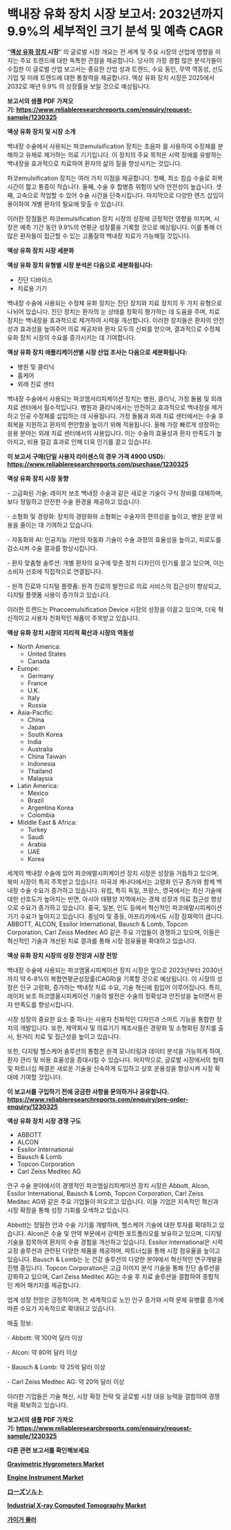 <p><h1>백내장 유화 장치 시장 보고서: 2032년까지 9.9%의 세부적인 크기 분석 및 예측 CAGR</h1></p><p>"<strong><a href="https://www.reliableresearchreports.com/phacoemulsification-device-r1230325?utm_campaign=105&utm_medium=7&utm_source=Github&utm_content=ia&utm_term=15012025&utm_id=phacoemulsification-device">액상 유화 장치&nbsp;</a></strong><strong>시장</strong>" 의 글로벌 시장 개요는 전 세계 및 주요 시장의 산업에 영향을 미치는 주요 트렌드에 대한 독특한 관점을 제공합니다. 당사의 가장 경험 많은 분석가들이 수집한 이 글로벌 산업 보고서는 중요한 산업 성과 트렌드, 수요 동인, 무역 역동성, 선도 기업 및 미래 트렌드에 대한 통찰력을 제공합니다. 액상 유화 장치 시장은 2025에서 2032로 매년 9.9% 의 성장률을 보일 것으로 예상됩니다.&nbsp;</p>
<p><strong>보고서의 샘플 PDF 가져오기:&nbsp;<a href="https://www.reliableresearchreports.com/enquiry/request-sample/1230325?utm_campaign=105&utm_medium=7&utm_source=Github&utm_content=ia&utm_term=15012025&utm_id=phacoemulsification-device">https://www.reliableresearchreports.com/enquiry/request-sample/1230325</a></strong></p>
<p><strong>액상 유화 장치 및 시장 소개</strong></p>
<p><p>백내장 수술에서 사용되는 파코emulsification 장치는 초음파 를 사용하여 수정체를 분해하고 유체로 제거하는 의료 기기입니다. 이 장치의 주요 목적은 시력 장애를 유발하는 백내장을 효과적으로 치료하여 환자의 삶의 질을 향상시키는 것입니다.</p><p>파코emulsification 장치는 여러 가지 이점을 제공합니다. 첫째, 최소 침습 수술로 회복 시간이 짧고 통증이 적습니다. 둘째, 수술 후 합병증 위험이 낮아 안전성이 높습니다. 셋째, 고속으로 작업할 수 있어 수술 시간을 단축시킵니다. 마지막으로 다양한 렌즈 삽입이 용이하여 개별 환자의 필요에 맞출 수 있습니다.</p><p>이러한 장점들은 파코emulsification 장치 시장의 성장에 긍정적인 영향을 미치며, 시장은 예측 기간 동안 9.9%의 연평균 성장률을 기록할 것으로 예상됩니다. 이를 통해 더 많은 환자들이 접근할 수 있는 고품질의 백내장 치료가 가능해질 것입니다.</p></p>
<p><strong>액상 유화 장치 시장 세분화</strong></p>
<p><strong>액상 유화 장치 유형별 시장 분석은 다음으로 세분화됩니다:</strong></p>
<p><ul><li>진단 디바이스</li><li>치료용 기기</li></ul></p>
<p><p>백내장 수술에 사용되는 수정체 유화 장치는 진단 장치와 치료 장치의 두 가지 유형으로 나뉘어 있습니다. 진단 장치는 환자의 눈 상태를 정확히 평가하는 데 도움을 주며, 치료 장치는 백내장을 효과적으로 제거하여 시력을 개선합니다. 이러한 장치들은 환자의 안전성과 효과성을 높여주어 의료 제공자와 환자 모두의 신뢰를 얻으며, 결과적으로 수정체 유화 장치 시장의 수요를 증가시키는 데 기여합니다.</p></p>
<p><strong>액상 유화 장치 애플리케이션별 시장 산업 조사는 다음으로 세분화됩니다:</strong></p>
<p><ul><li>병원 및 클리닉</li><li>홈케어</li><li>외래 진료 센터</li></ul></p>
<p><p>백내장 수술에서 사용되는 파코엠서리피케이션 장치는 병원, 클리닉, 가정 돌봄 및 외래 치료 센터에서 필수적입니다. 병원과 클리닉에서는 안전하고 효과적으로 백내장을 제거하고 인공 수정체를 삽입하는 데 사용됩니다. 가정 돌봄과 외래 치료 센터에서는 수술 후 회복을 지원하고 환자의 편안함을 높이기 위해 적용됩니다. 올해 가장 빠르게 성장하는 응용 분야는 외래 치료 센터에서의 사용입니다. 이는 수술의 효율성과 환자 만족도가 높아지고, 비용 절감 효과로 인해 더욱 인기를 끌고 있습니다.</p></p>
<p><strong>이 보고서 구매(단일 사용자 라이센스의 경우 가격 4900 USD): <a href="https://www.reliableresearchreports.com/purchase/1230325?utm_campaign=105&utm_medium=7&utm_source=Github&utm_content=ia&utm_term=15012025&utm_id=phacoemulsification-device">https://www.reliableresearchreports.com/purchase/1230325</a></strong></p>
<p><strong>액상 유화 장치 시장 동향</strong></p>
<p><p>- 고급화된 기술: 레이저 보조 백내장 수술과 같은 새로운 기술이 구식 장비를 대체하며, 보다 정밀하고 안전한 수술 환경을 제공하고 있습니다.</p><p>- 소형화 및 경량화: 장치의 경량화와 소형화는 수술자의 편의성을 높이고, 병원 운영 비용을 줄이는 데 기여하고 있습니다.</p><p>- 자동화와 AI: 인공지능 기반의 자동화 기술이 수술 과정의 효율성을 높이고, 피로도를 감소시켜 수술 결과를 향상시킵니다.</p><p>- 환자 맞춤형 솔루션: 개별 환자의 요구에 맞춘 장치 디자인이 인기를 끌고 있으며, 이는 소비자 선호에 직접적으로 연결됩니다.</p><p>- 원격 진료와 디지털 플랫폼: 원격 진료의 발전으로 의료 서비스의 접근성이 향상되고, 디지털 플랫폼 사용이 증가하고 있습니다.</p><p>이러한 트렌드는 Phacoemulsification Device 시장의 성장을 이끌고 있으며, 더욱 혁신적이고 사용자 친화적인 제품이 주목받고 있습니다.</p></p>
<p><strong>액상 유화 장치 시장의 지리적 확산과 시장의 역동성</strong></p>
<p><ul>
    <li>
        North America:
        <ul>
            <li>United States</li>
            <li>Canada</li>
        </ul>
    </li>
    <li>
        Europe:
        <ul>
            <li>Germany</li>
            <li>France</li>
            <li>U.K.</li>
            <li>Italy</li>
            <li>Russia</li>
        </ul>
    </li>
    <li>
        Asia-Pacific:
        <ul>
            <li>China</li>
            <li>Japan</li>
            <li>South Korea</li>
            <li>India</li>
            <li>Australia</li>
            <li>China Taiwan</li>
            <li>Indonesia</li>
            <li>Thailand</li>
            <li>Malaysia</li>
        </ul>
    </li>
    <li>
        Latin America:
        <ul>
            <li>Mexico</li>
            <li>Brazil</li>
            <li>Argentina Korea</li>
            <li>Colombia</li>
        </ul>
    </li>
    <li>
        Middle East & Africa:
        <ul>
            <li>Turkey</li>
            <li>Saudi</li>
            <li>Arabia</li>
            <li>UAE</li>
            <li>Korea</li>
        </ul>
    </li>
    </ul></p>
<p><p>세계의 백내장 수술에 있어 파코에멀시피케이션 장치 시장은 성장을 거듭하고 있으며, 북미 시장이 특히 주목받고 있습니다. 미국과 캐나다에서는 고령화 인구 증가와 함께 백내장 수술 수요가 증가하고 있습니다. 유럽, 특히 독일, 프랑스, 영국에서는 최신 기술에 대한 선호도가 높아지는 반면, 아시아 태평양 지역에서는 경제 성장과 의료 접근성 향상으로 수요가 증가하고 있습니다. 중국, 일본, 인도 등에서 혁신적인 파코에멀시피케이션 기기 수요가 높아지고 있습니다. 중남미 및 중동, 아프리카에서도 시장 잠재력이 큽니다. ABBOTT, ALCON, Essilor International, Bausch & Lomb, Topcon Corporation, Carl Zeiss Meditec AG 같은 주요 기업들이 경쟁하고 있으며, 이들은 혁신적인 기술과 개선된 치료 결과를 통해 시장 점유율을 확대하고 있습니다.</p></p>
<p><strong>액상 유화 장치 시장의 성장 전망과 시장 전망</strong></p>
<p><p>백내장 수술에 사용되는 파코엠올시피케이션 장치 시장은 앞으로 2023년부터 2030년까지 약 6-8%의 복합연평균성장률(CAGR)을 기록할 것으로 예상됩니다. 이 시장의 성장은 인구 고령화, 증가하는 백내장 치료 수요, 기술 혁신에 힘입어 이루어집니다. 특히, 레이저 보조 파코엠올시피케이션 기술의 발전은 수술의 정확성과 안전성을 높이면서 환자 만족도를 향상시킵니다.</p><p>시장 성장의 중요한 요소 중 하나는 사용자 친화적인 디자인과 스마트 기능을 통합한 장치의 개발입니다. 또한, 제약회사 및 의료기기 제조사들은 경량화 및 소형화된 장치를 출시, 원거리 치료 및 접근성을 높이고 있습니다. </p><p>또한, 디지털 헬스케어 솔루션의 통합은 원격 모니터링과 데이터 분석을 가능하게 하여, 환자 관리 및 비용 효율성을 증대시킬 수 있습니다. 마지막으로, 글로벌 시장에서의 협력 및 파트너십 체결은 새로운 기술을 신속하게 도입하고 상호 운용성을 향상시켜 시장 확대에 기여할 것입니다.</p></p>
<p><strong>이 보고서를 구입하기 전에 궁금한 사항을 문의하거나 공유합니다. <a href="https://www.reliableresearchreports.com/enquiry/pre-order-enquiry/1230325?utm_campaign=105&utm_medium=7&utm_source=Github&utm_content=ia&utm_term=15012025&utm_id=phacoemulsification-device">https://www.reliableresearchreports.com/enquiry/pre-order-enquiry/1230325</a></strong></p>
<p><strong>액상 유화 장치 시장 경쟁 구도</strong></p>
<p><ul><li>ABBOTT</li><li>ALCON</li><li>Essilor International</li><li>Bausch & Lomb</li><li>Topcon Corporation</li><li>Carl Zeiss Meditec AG</li></ul></p>
<p><p>안구 수술 분야에서의 경쟁적인 파코엠실리피케이션 장치 시장은 Abbott, Alcon, Essilor International, Bausch & Lomb, Topcon Corporation, Carl Zeiss Meditec AG와 같은 주요 기업들이 떠오르고 있습니다. 이들 기업은 지속적인 혁신과 시장 확장을 통해 성장 기회를 모색하고 있습니다.</p><p>Abbott는 정밀한 안과 수술 기기를 개발하며, 헬스케어 기술에 대한 투자를 확대하고 있습니다. Alcon은 수술 및 안약 부문에서 강력한 포트폴리오를 보유하고 있으며, 디지털 기술을 접목하여 환자의 수술 경험을 개선하고 있습니다. Essilor International은 시력 교정 솔루션과 관련된 다양한 제품을 제공하며, 파트너십을 통해 시장 점유율을 높이고 있습니다. Bausch & Lomb는 눈 건강 솔루션의 다양한 분야에서 혁신적인 연구개발을 진행 중입니다. Topcon Corporation은 고급 이미지 분석 기술을 통해 진단 솔루션을 강화하고 있으며, Carl Zeiss Meditec AG는 수술 후 치료 솔루션을 결합하여 종합적인 케어 패키지를 제공합니다.</p><p>업계 성장 전망은 긍정적이며, 전 세계적으로 노인 인구 증가와 시력 문제 유병률 증가에 따른 수요가 지속적으로 확대되고 있습니다.</p><p>매출 정보:</p><p>- Abbott: 약 100억 달러 이상</p><p>- Alcon: 약 80억 달러 이상</p><p>- Bausch & Lomb: 약 25억 달러 이상</p><p>- Carl Zeiss Meditec AG: 약 20억 달러 이상</p><p>이러한 기업들은 기술 혁신, 시장 확장 전략 및 글로벌 시장 대응 능력을 결합하여 경쟁력을 확보하고 있습니다.</p></p>
<p><strong>보고서의 샘플 PDF 가져오기:&nbsp;<a href="https://www.reliableresearchreports.com/enquiry/request-sample/1230325?utm_campaign=105&utm_medium=7&utm_source=Github&utm_content=ia&utm_term=15012025&utm_id=phacoemulsification-device">https://www.reliableresearchreports.com/enquiry/request-sample/1230325</a></strong></p>
<p><strong></strong></p>
<p><strong></strong></p>
<p><strong></strong></p>
<p><strong></strong></p>
<p><strong>다른 관련 보고서를 확인해보세요</strong></p>
<p><strong><p><a href="https://github.com/petbigbeepjn/Market-Research-Report-List-1/blob/main/gravimetric-hygrometers-market.md?utm_campaign=105&utm_medium=7&utm_source=Github&utm_content=ia&utm_term=15012025&utm_id=phacoemulsification-device">Gravimetric Hygrometers Market</a></p><p><a href="https://github.com/dmitriyvo6rog/Market-Research-Report-List-1/blob/main/engine-instrument-market.md?utm_campaign=105&utm_medium=7&utm_source=Github&utm_content=ia&utm_term=15012025&utm_id=phacoemulsification-device">Engine Instrument Market</a></p><p><a href="https://github.com/mohamedbakry57/Market-Research-Report-List-6/blob/main/538797530331.md?utm_campaign=105&utm_medium=7&utm_source=Github&utm_content=ia&utm_term=15012025&utm_id=phacoemulsification-device">ローズソルト</a></p><p><a href="https://github.com/arionmp/Market-Research-Report-List-5/blob/main/industrial-x-ray-computed-tomography-market.md?utm_campaign=105&utm_medium=7&utm_source=Github&utm_content=ia&utm_term=15012025&utm_id=phacoemulsification-device">Industrial X-ray Computed Tomography Market</a></p><p><a href="https://github.com/laholand/Market-Research-Report-List-6/blob/main/949630531144.md?utm_campaign=105&utm_medium=7&utm_source=Github&utm_content=ia&utm_term=15012025&utm_id=phacoemulsification-device">가이거 뮬러</a></p></strong></p>
<p></p>